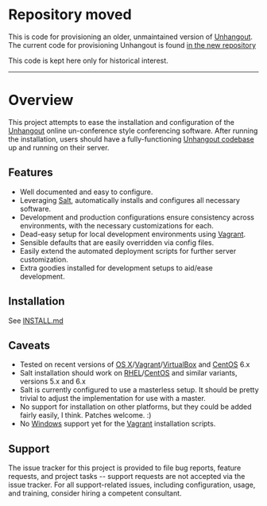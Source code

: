 # Repository moved

This is code for provisioning an older, unmaintained version of [Unhangout](https://unhangout.media.mit.edu).  The current code for provisioning Unhangout is found [in the new repository](https://gitlab.com/unhangout/reunhangout/tree/master/ansible)

This code is kept here only for historical interest.

--------

# Overview

This project attempts to ease the installation and configuration of the [Unhangout](https://unhangout.media.mit.edu) online un-conference style conferencing software. After running the installation, users should have a fully-functioning [Unhangout codebase](https://github.com/drewww/unhangout) up and running on their server.

## Features

 * Well documented and easy to configure.
 * Leveraging [Salt](http://saltstack.com/community), automatically installs and configures all necessary software.
 * Development and production configurations ensure consistency across environments, with the necessary customizations for each.
 * Dead-easy setup for local development environments using [Vagrant](https://www.vagrantup.com).
 * Sensible defaults that are easily overridden via config files.
 * Easily extend the automated deployment scripts for further server customization.
 * Extra goodies installed for development setups to aid/ease development.

## Installation

See [INSTALL.md](INSTALL.md)

## Caveats

 * Tested on recent versions of [OS X](https://www.apple.com/osx)/[Vagrant](https://www.vagrantup.com)/[VirtualBox](https://www.virtualbox.org) and [CentOS](http://www.centos.org) 6.x
 * Salt installation should work on [RHEL](http://www.redhat.com/en/technologies/linux-platforms/enterprise-linux)/[CentOS](http://www.centos.org) and similar variants, versions 5.x and 6.x
 * Salt is currently configured to use a masterless setup. It should be pretty trivial to adjust the implementation for use with a master.
 * No support for installation on other platforms, but they could be added fairly easily, I think. Patches welcome. :)
 * No [Windows](http://windows.microsoft.com) support yet for the [Vagrant](https://www.vagrantup.com) installation scripts.

## Support

The issue tracker for this project is provided to file bug reports, feature requests, and project tasks -- support requests are not accepted via the issue tracker. For all support-related issues, including configuration, usage, and training, consider hiring a competent consultant.
